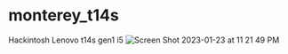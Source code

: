 # monterey_t14s
Hackintosh Lenovo t14s gen1 i5
![Screen Shot 2023-01-23 at 11 21 49 PM](https://user-images.githubusercontent.com/3344462/214063231-6ac32c46-d514-49ee-92e6-3adeff50e45d.png)
